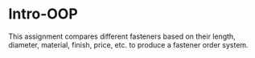 # Intro-OOP

This assignment compares different fasteners based on their length, diameter, material, finish, price, etc. to produce a fastener order system.
